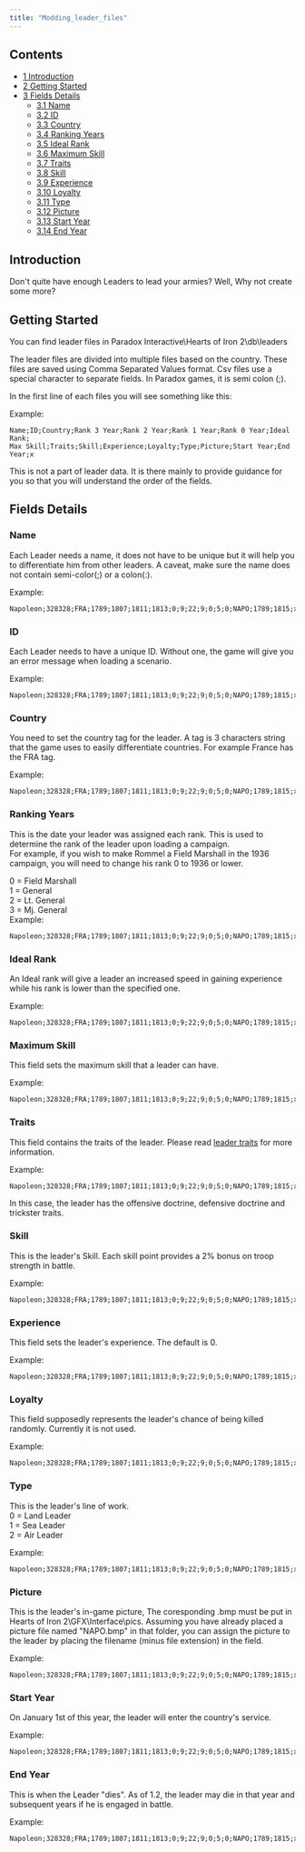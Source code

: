 ```yaml
---
title: "Modding_leader_files"
---
```


## Contents

-   [ 1 Introduction ](#Introduction)
-   [ 2 Getting Started ](#Getting_Started)
-   [ 3 Fields Details ](#Fields_Details)
    -   [ 3.1 Name ](#Name)
    -   [ 3.2 ID ](#ID)
    -   [ 3.3 Country ](#Country)
    -   [ 3.4 Ranking Years ](#Ranking_Years)
    -   [ 3.5 Ideal Rank ](#Ideal_Rank)
    -   [ 3.6 Maximum Skill ](#Maximum_Skill)
    -   [ 3.7 Traits ](#Traits)
    -   [ 3.8 Skill ](#Skill)
    -   [ 3.9 Experience ](#Experience)
    -   [ 3.10 Loyalty ](#Loyalty)
    -   [ 3.11 Type ](#Type)
    -   [ 3.12 Picture ](#Picture)
    -   [ 3.13 Start Year ](#Start_Year)
    -   [ 3.14 End Year ](#End_Year)

##  Introduction 

Don't quite have enough Leaders to lead your armies? Well, Why not
create some more?

##  Getting Started 

You can find leader files in Paradox Interactive\Hearts of Iron
2\db\leaders  

The leader files are divided into multiple files based on the country.
These files are saved using Comma Separated Values format. Csv files use
a special character to separate fields. In Paradox games, it is semi
colon (;).

In the first line of each files you will see something like this:

Example:

    Name;ID;Country;Rank 3 Year;Rank 2 Year;Rank 1 Year;Rank 0 Year;Ideal Rank;
    Max Skill;Traits;Skill;Experience;Loyalty;Type;Picture;Start Year;End Year;x

This is not a part of leader data. It is there mainly to provide
guidance for you so that you will understand the order of the fields.

##  Fields Details 

###  Name 

Each Leader needs a name, it does not have to be unique but it will help
you to differentiate him from other leaders. A caveat, make sure the
name does not contain semi-color(;) or a colon(:).

Example:

    Napoleon;328328;FRA;1789;1807;1811;1813;0;9;22;9;0;5;0;NAPO;1789;1815;x

###  ID 

Each Leader needs to have a unique ID. Without one, the game will give
you an error message when loading a scenario.

Example:

    Napoleon;328328;FRA;1789;1807;1811;1813;0;9;22;9;0;5;0;NAPO;1789;1815;x

###  Country 

You need to set the country tag for the leader. A tag is 3 characters
string that the game uses to easily differentiate countries. For example
France has the FRA tag.

Example:

    Napoleon;328328;FRA;1789;1807;1811;1813;0;9;22;9;0;5;0;NAPO;1789;1815;x

###  Ranking Years 

This is the date your leader was assigned each rank. This is used to
determine the rank of the leader upon loading a campaign.  
For example, if you wish to make Rommel a Field Marshall in the 1936
campaign, you will need to change his rank 0 to 1936 or lower.  
  
0 = Field Marshall  
1 = General  
2 = Lt. General  
3 = Mj. General  
Example:

    Napoleon;328328;FRA;1789;1807;1811;1813;0;9;22;9;0;5;0;NAPO;1789;1815;x

###  Ideal Rank 

An Ideal rank will give a leader an increased speed in gaining
experience while his rank is lower than the specified one.

Example:

    Napoleon;328328;FRA;1789;1807;1811;1813;0;9;22;9;0;5;0;NAPO;1789;1815;x

###  Maximum Skill 

This field sets the maximum skill that a leader can have.

Example:

    Napoleon;328328;FRA;1789;1807;1811;1813;0;9;22;9;0;5;0;NAPO;1789;1815;x

###  Traits 

This field contains the traits of the leader. Please read [leader
traits](/Leader_Traits "Leader Traits") for more information.

Example:

    Napoleon;328328;FRA;1789;1807;1811;1813;0;9;22;9;0;5;0;NAPO;1789;1815;x

In this case, the leader has the offensive doctrine, defensive doctrine
and trickster traits.

###  Skill 

This is the leader's Skill. Each skill point provides a 2% bonus on
troop strength in battle.

Example:

    Napoleon;328328;FRA;1789;1807;1811;1813;0;9;22;9;0;5;0;NAPO;1789;1815;x

###  Experience 

This field sets the leader's experience. The default is 0.

Example:

    Napoleon;328328;FRA;1789;1807;1811;1813;0;9;22;9;0;5;0;NAPO;1789;1815;x

###  Loyalty 

This field supposedly represents the leader's chance of being killed
randomly. Currently it is not used.

Example:

    Napoleon;328328;FRA;1789;1807;1811;1813;0;9;22;9;0;5;0;NAPO;1789;1815;x

###  Type 

This is the leader's line of work.  
0 = Land Leader  
1 = Sea Leader  
2 = Air Leader

Example:

    Napoleon;328328;FRA;1789;1807;1811;1813;0;9;22;9;0;5;0;NAPO;1789;1815;x

###  Picture 

This is the leader's in-game picture, The coresponding .bmp must be put
in Hearts of Iron 2\GFX\Interface\pics. Assuming you have already placed
a picture file named "NAPO.bmp" in that folder, you can assign the
picture to the leader by placing the filename (minus file extension) in
the field.

Example:

    Napoleon;328328;FRA;1789;1807;1811;1813;0;9;22;9;0;5;0;NAPO;1789;1815;x

###  Start Year 

On January 1st of this year, the leader will enter the country's
service.

Example:

    Napoleon;328328;FRA;1789;1807;1811;1813;0;9;22;9;0;5;0;NAPO;1789;1815;x

###  End Year 

This is when the Leader "dies". As of 1.2, the leader may die in that
year and subsequent years if he is engaged in battle.

Example:

    Napoleon;328328;FRA;1789;1807;1811;1813;0;9;22;9;0;5;0;NAPO;1789;1815;x
